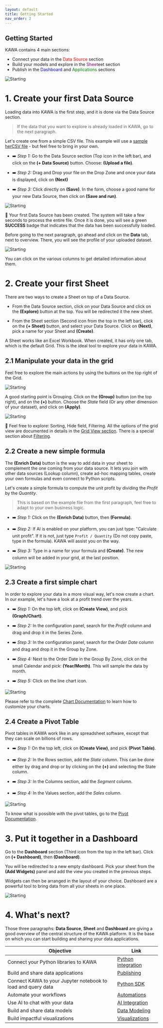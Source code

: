 ```yaml
---
layout: default
title: Getting Started
nav_order: 2
---
```


Getting Started
---

KAWA contains 4 main sections:

- Connect your data in the <span style="color: red;">Data Source</span> section
- Build your models and explore in the <span style="color: purple;">Sheet</span>eet section
- Publish in the <span style="color: blue;">Dashboard</span> and <span style="color: green;">Applications</span> sections

![Starting](./readme-assets/start1.png)

# 1. Create your first Data Source

Loading data into KAWA is the first step, and it is done via the Data Source section. 

> If the data that you want to explore is already loaded in KAWA, go to the next paragraph.

Let's create one from a simple CSV file.
This example will use a [sample herCSV file](./readme-assets/store.csv) - but feel free to bring in your own.


- ➡️ _Step 1:_ Go to the Data Source section (Top icon in the left bar), and click on the __(+ Data Source)__ button. Choose: __(Upload a file)__.

- ➡️ _Step 2:_ Drag and Drop your file on the Drop Zone and once your data is displayed, click on __(Next)__

- ➡️ _Step 3:_ Click directly on __(Save)__. In the form, choose a good name for your new Data Source, then click on __(Save and run)__.

![Starting](./readme-assets/start2.png)

🚀 Your first Data Source has been created. The system will take a few seconds to process the entire file. Once it is done, you will see a green __SUCCESS__ badge that indicates that the data has been successfully loaded.


Before going to the next paragraph, go ahead and click on the __Data__ tab, next to overview. There, you will see the profile of your uploaded dataset. 

![Starting](./readme-assets/start3.png)

You can click on the various columns to get detailed information about them.

# 2. Create your first Sheet

There are two ways to create a Sheet on top of a Data Source.

- From the Data Source section, click on your Data Source and click on the __(Explore)__ button at the top. You will be redirected it the new sheet.

- From the Sheet section (Second icon from the top in the left bar), click on the __(+ Sheet)__ button, and select your Data Source. Click on __(Next)__, pick a name for your Sheet and __(Create)__.

A Sheet works like an Excel Workbook. When created, it has only one tab, which is the default Grid. This is the ideal tool to explore your data in KAWA.


## 2.1 Manipulate your data in the grid

Feel free to explore the main actions by using the buttons on the top right of the Grid.

![Starting](./readme-assets/start5.png)


A good starting point is Grouping. Click on the __(Group)__ button (on the top right), and on the __(+)__ button. Choose the _State_ field (Or any other dimension of your dataset), and click on __(Apply)__.

![Starting](./readme-assets/start4.png)

🔎 Feel free to explore: Sorting, Hide field, Filtering. All the options of the grid view are documented in details in the [Grid View section](./03_01_grid_views). There is a special section about [Filtering](./03_04_filtering).

## 2.2 Create a new simple formula

The __(Enrich Data)__ button is the way to add data in your sheet to complement the one coming from your data source. It lets you join with other data sources (Lookup column), create ad-hoc mapping tables, create your own formulas and even connect to Python scripts.

Let's create a simple formula to compute the unit profit by dividing the _Profit_ by the _Quantity_. 

> This is based on the example file from the first paragraph, feel free to adapt to your own business logic.


- ➡️ _Step 1:_ Click on the __(Enrich Data)__ button, then __(Formula)__.

- ➡️ _Step 2:_ If AI is enabled on your platform, you can just type: "Calculate unit profit". If it is not, just type `Profit / Quantity` (Do not copy paste, type in the formula). KAWA will assist you on the way.

- ➡️ _Step 3:_ Type in a name for your formula and __(Create)__. The new column will be added in your grid, at the last position.

![Starting](./readme-assets/start6.png)

## 2.3 Create a first simple chart

In order to explore your data in a more visual way, let's now create a chart. In our example, let's have a look at a profit trend over the years.

- ➡️ _Step 1:_ On the top left, click on __(Create View)__, and pick __(Graph/Chart)__.

- ➡️ _Step 2:_ In the configuration panel, search for the _Profit_ column and drag and drop it in the Series Zone. 

- ➡️ _Step 3:_ In the configuration panel, search for the _Order Date_ column and drag and drop it in the Group by Zone. 

- ➡️ _Step 4:_  Next to the Order Date in the Group By Zone, click on the small Calendar and pick: __(Year/Month)__. This will sample the data by month. 

- ➡️ _Step 5:_ Click on the line chart icon.

![Starting](./readme-assets/start7.png)

Please refer to the complete [Chart Documentation](./03_02_chart_views) to learn how to customize your charts.

## 2.4 Create a Pivot Table

Pivot tables in KAWA work like in any spreadsheet software, except that they can scale on billions of rows.


- ➡️ _Step 1:_ On the top left, click on __(Create View)__, and pick __(Pivot Table)__.

- ➡️ _Step 2:_ In the Rows section, add the _State_ column. This can be done either by drag and drop or by clicking on the __(+)__ and selecting the State column.

- ➡️ _Step 3:_ In the Columns section, add the _Segment_ column. 
- ➡️ _Step 4:_ In the Values section, add the _Sales_ column. 


![Starting](./readme-assets/start8.png)

To know what is possible with the pivot tables, go to the [Pivot Documentation](./03_03_pivot_table_views.md).


# 3. Put it together in a Dashboard

Go to the __Dashboard__ section (Third icon from the top in the left bar). Click on __(+ Dashboard)__, then __(Dashboard)__.

You will be redirected to a new empty dashboard.
Pick your sheet from the __(Add Widgets)__ panel and add the view you created in the previous steps.  

Widgets can then be arranged in the layout of your choice. Dashboard are a powerful tool to bring data from all your sheets in one place.

![Starting](./readme-assets/start9.png)


# 4. What's next?

Those three paragraphs: __Data Source__, __Sheet__ and __Dashboard__ are giving a good overview of the central structure of the KAWA platform. It is the base on which you can start building and sharing your data applications.

| Objective                             | Link                                     |
|---------------------------------------|-------------------------------------------------|
| Connect your Python libraries to KAWA | [Python integration](./08__python_sdk)
| Build and share data applications     | [Publishing](./04__publishing.md)
| Connect KAWA to your Jupyter notebook to load and query data | [Python SDK](./08__python_sdk)
| Automate your workflows | [Automations](./05__automations.md)
| Use AI to chat with your data | [AI Integration](./06__ai_integration.md)
| Build and share data models | [Data Modeling](./02__modeling.md)
| Build impactful visualizations | [Visualizations](./03__visualization.md)


